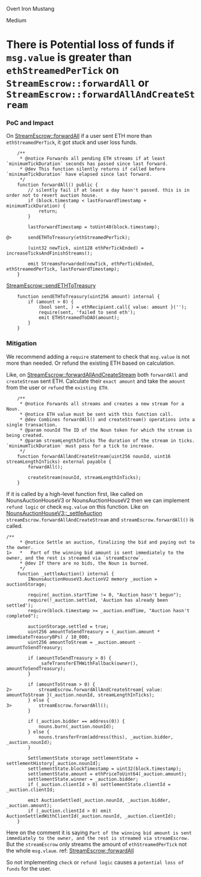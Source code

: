 Overt Iron Mustang

Medium

# There is Potential loss of funds if `msg.value` is greater than `ethStreamedPerTick` on `StreamEscrow::forwardAll` or ` StreamEscrow::forwardAllAndCreateStream`

### PoC and Impact

On [StreamEscrow::forwardAll](https://github.com/sherlock-audit/2024-11-nounsdao/blob/main/nouns-monorepo/packages/nouns-contracts/contracts/StreamEscrow.sol#L144) if a user sent ETH more than `ethStreamedPerTick`, it got stuck and user loss funds.

```solidity
    /**
     * @notice Forwards all pending ETH streams if at least `minimumTickDuration` seconds has passed since last forward.
     * @dev This function silently returns if called before `minimumTickDuration` have elapsed since last forward.
     */
    function forwardAll() public {
        // silently fail if at least a day hasn't passed. this is in order not to revert auction house.
        if (block.timestamp < lastForwardTimestamp + minimumTickDuration) {
            return;
        }

        lastForwardTimestamp = toUint48(block.timestamp);

@>      sendETHToTreasury(ethStreamedPerTick);

        (uint32 newTick, uint128 ethPerTickEnded) = increaseTicksAndFinishStreams();

        emit StreamsForwarded(newTick, ethPerTickEnded, ethStreamedPerTick, lastForwardTimestamp);
    }
```

[StreamEscrow::sendETHToTreasury](https://github.com/sherlock-audit/2024-11-nounsdao/blob/main/nouns-monorepo/packages/nouns-contracts/contracts/StreamEscrow.sol#L303C1-L309C6)

```solidity
    function sendETHToTreasury(uint256 amount) internal {
        if (amount > 0) {
            (bool sent, ) = ethRecipient.call{ value: amount }('');
            require(sent, 'failed to send eth');
            emit ETHStreamedToDAO(amount);
        }
    }
```

### Mitigation

We recommend adding a `require` statement to check that `msg.value` is not more than needed.
Or refund the existing ETH based on calculation.

Like, on [StreamEscrow::forwardAllAndCreateStream](https://github.com/sherlock-audit/2024-11-nounsdao/blob/main/nouns-monorepo/packages/nouns-contracts/contracts/StreamEscrow.sol#L89C1-L100C6) both `forwardAll` and `createStream` sent ETH.
Calculate their `exact amount` and take the `amount` from the user or `refund` the `existing ETH`.

```solidity
    /**
     * @notice Forwards all streams and creates a new stream for a Noun.
     * @notice ETH value must be sent with this function call.
     * @dev Combines forwardAll() and createStream() operations into a single transaction.
     * @param nounId The ID of the Noun token for which the stream is being created.
     * @param streamLengthInTicks The duration of the stream in ticks. `minimumTickDuration` must pass for a tick to increase.
     */
    function forwardAllAndCreateStream(uint256 nounId, uint16 streamLengthInTicks) external payable {
        forwardAll();

        createStream(nounId, streamLengthInTicks);
    }
```

If it is called by a high-level function first, like called on NounsAuctionHouseV3 or NounsAuctionHouseV2 then we can implement `refund logic` or check `msg.value` on this function.
Like on [NounsAuctionHouseV3::_settleAuction](https://github.com/sherlock-audit/2024-11-nounsdao/blob/main/nouns-monorepo/packages/nouns-contracts/contracts/NounsAuctionHouseV3.sol#L340C1-L344C10) `streamEscrow.forwardAllAndCreateStream` and `streamEscrow.forwardAll()` is called.

```solidity
/**
     * @notice Settle an auction, finalizing the bid and paying out to the owner.
1>   *   Part of the winning bid amount is sent immediately to the owner, and the rest is streamed via `streamEscrow`.
     * @dev If there are no bids, the Noun is burned.
     */
    function _settleAuction() internal {
        INounsAuctionHouseV3.AuctionV2 memory _auction = auctionStorage;

        require(_auction.startTime != 0, "Auction hasn't begun");
        require(!_auction.settled, 'Auction has already been settled');
        require(block.timestamp >= _auction.endTime, "Auction hasn't completed");

        auctionStorage.settled = true;
        uint256 amountToSendTreasury = (_auction.amount * immediateTreasuryBPs) / 10_000;
        uint256 amountToStream = _auction.amount - amountToSendTreasury;

        if (amountToSendTreasury > 0) {
            _safeTransferETHWithFallback(owner(), amountToSendTreasury);
        }

        if (amountToStream > 0) {
2>          streamEscrow.forwardAllAndCreateStream{ value: amountToStream }(_auction.nounId, streamLengthInTicks);
        } else {
3>          streamEscrow.forwardAll();
        }

        if (_auction.bidder == address(0)) {
            nouns.burn(_auction.nounId);
        } else {
            nouns.transferFrom(address(this), _auction.bidder, _auction.nounId);
        }

        SettlementState storage settlementState = settlementHistory[_auction.nounId];
        settlementState.blockTimestamp = uint32(block.timestamp);
        settlementState.amount = ethPriceToUint64(_auction.amount);
        settlementState.winner = _auction.bidder;
        if (_auction.clientId > 0) settlementState.clientId = _auction.clientId;

        emit AuctionSettled(_auction.nounId, _auction.bidder, _auction.amount);
        if (_auction.clientId > 0) emit AuctionSettledWithClientId(_auction.nounId, _auction.clientId);
    }
```

Here on the comment it is saying `Part of the winning bid amount is sent immediately to the owner, and the rest is streamed via streamEscrow.`
But the `streamEscrow` only streams the amount of `ethStreamedPerTick` not the whole `msg.vlaue`. ref: [StreamEscrow::forwardAll](https://github.com/sherlock-audit/2024-11-nounsdao/blob/main/nouns-monorepo/packages/nouns-contracts/contracts/StreamEscrow.sol#L144)

So not implementing `check` or `refund logic` causes a `potential loss of funds` for the user.
